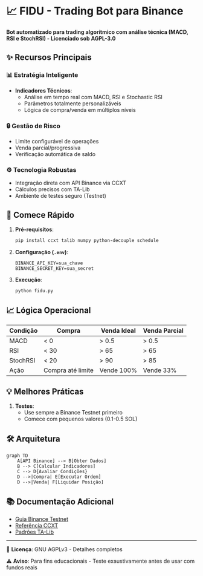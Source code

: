 # 📈 FIDU - Trading Bot para Binance

**Bot automatizado para trading algorítmico com análise técnica (MACD, RSI e StochRSI) - Licenciado sob AGPL-3.0**

## ✨ Recursos Principais

### 📊 Estratégia Inteligente
- **Indicadores Técnicos**:
  - Análise em tempo real com MACD, RSI e Stochastic RSI
  - Parâmetros totalmente personalizáveis
  - Lógica de compra/venda em múltiplos níveis

### 🔒 Gestão de Risco
- Limite configurável de operações
- Venda parcial/progressiva
- Verificação automática de saldo

### ⚙️ Tecnologia Robustas
- Integração direta com API Binance via CCXT
- Cálculos precisos com TA-Lib
- Ambiente de testes seguro (Testnet)

## 🚀 Comece Rápido

1. **Pré-requisitos**:
   
   ```bash
   pip install ccxt talib numpy python-decouple schedule
   ```
2. **Configuração (``.env``)**:
    ```
   BINANCE_API_KEY=sua_chave
   BINANCE_SECRET_KEY=sua_secret
   ```
3. **Execução**:
   ```bash
   python fidu.py
   ```
   
## 📈 Lógica Operacional

| Condição |	Compra |	Venda Ideal |	Venda Parcial |
| --- | --- | --- | --- |
| MACD | < 0 | > 0.5 | > 0.5 |
| RSI |	< 30 | > 65 |	> 65 |
| StochRSI | < 20 |	> 90 | > 85 |
| Ação | Compra até limite | Vende 100% |	Vende 33% |

## 💡 Melhores Práticas

1. **Testes**:
    - Use sempre a Binance Testnet primeiro
    - Comece com pequenos valores (0.1-0.5 SOL)

## 🛠️ Arquitetura
```mermaid
graph TD
    A[API Binance] --> B[Obter Dados]
    B --> C[Calcular Indicadores]
    C --> D{Avaliar Condições}
    D -->|Compra| E[Executar Ordem]
    D -->|Venda| F[Liquidar Posição]
```

## 📚 Documentação Adicional
- [Guia Binance Testnet](https://testnet.binance.vision)
- [Referência CCXT](https://docs.ccxt.com/#/)
- [Padrões TA-Lib](https://ta-lib.org)

---

📜 **Licença**: GNU AGPLv3 - Detalhes completos

⚠️ **Aviso**: Para fins educacionais - Teste exaustivamente antes de usar com fundos reais
